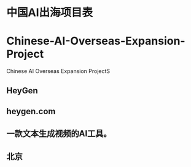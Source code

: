 # 中国AI出海项目表
# Chinese-AI-Overseas-Expansion-Project
Chinese AI Overseas Expansion ProjectS

## HeyGen
## heygen.com
## 一款文本生成视频的AI工具。
## 北京
